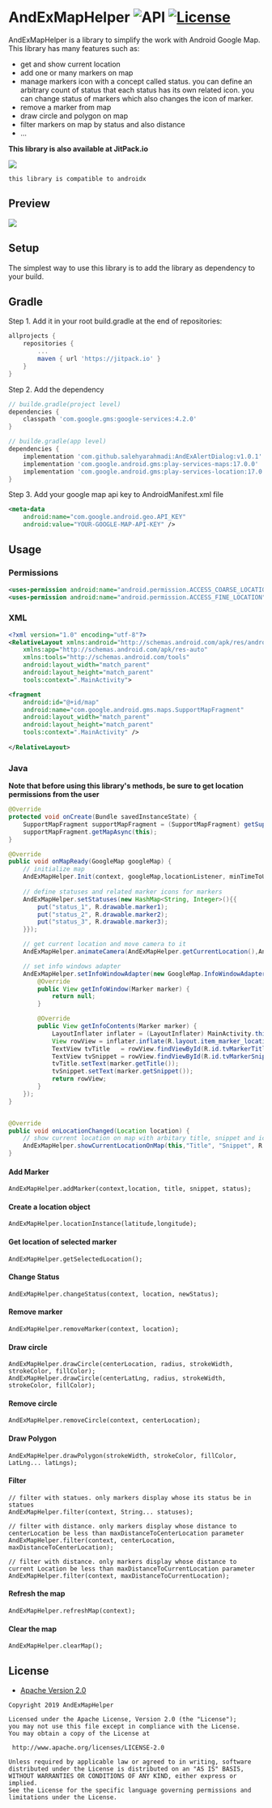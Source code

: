 AndExMapHelper ![API](https://img.shields.io/badge/API-17%2B-brightgreen.svg?style=flat) [![License](https://img.shields.io/badge/License-Apache%202.0-green.svg)](https://opensource.org/licenses/Apache-2.0)
===================

AndExMapHelper is a library to simplify the work with Android Google Map.
This library has many features such as: 
  - get and show current location
  - add one or many markers on map
  - manage markers icon with a concept called status. you can define an arbitrary count of status that each status has its own related icon. you can change status of markers which also changes the icon of marker.
  - remove a marker from map
  - draw circle and polygon on map
  - filter markers on map by status and also distance
  - ...
  



**This library is also available at JitPack.io**

[![](https://jitpack.io/v/salehyarahmadi/AndExMapHelper.svg)](https://jitpack.io/#salehyarahmadi/AndExMapHelper)



`this library is compatible to androidx`

## Preview
![](https://github.com/salehyarahmadi/AndExMapHelper/blob/master/andex-map-helper.gif)

## Setup
The simplest way to use this library is to add the library as dependency to your build.

## Gradle

Step 1. Add it in your root build.gradle at the end of repositories:

```gradle
allprojects {
	repositories {
		...
		maven { url 'https://jitpack.io' }
	}
}
```

Step 2. Add the dependency
  
```gradle
// builde.gradle(project level)
dependencies {    
	classpath 'com.google.gms:google-services:4.2.0'
}

// builde.gradle(app level)
dependencies {    
    implementation 'com.github.salehyarahmadi:AndExAlertDialog:v1.0.1'
    implementation 'com.google.android.gms:play-services-maps:17.0.0'
    implementation 'com.google.android.gms:play-services-location:17.0.0'
}
```
 
Step 3. Add your google map api key to AndroidManifest.xml file
  
```xml
<meta-data
    android:name="com.google.android.geo.API_KEY"
    android:value="YOUR-GOOGLE-MAP-API-KEY" />
```
 


## Usage

### Permissions
```xml
<uses-permission android:name="android.permission.ACCESS_COARSE_LOCATION" />
<uses-permission android:name="android.permission.ACCESS_FINE_LOCATION" />
```

### XML
```xml
<?xml version="1.0" encoding="utf-8"?>
<RelativeLayout xmlns:android="http://schemas.android.com/apk/res/android"
    xmlns:app="http://schemas.android.com/apk/res-auto"
    xmlns:tools="http://schemas.android.com/tools"
    android:layout_width="match_parent"
    android:layout_height="match_parent"
    tools:context=".MainActivity">

<fragment
    android:id="@+id/map"
    android:name="com.google.android.gms.maps.SupportMapFragment"
    android:layout_width="match_parent"
    android:layout_height="match_parent"
    tools:context=".MainActivity" />
    
</RelativeLayout>
```

### Java

**Note that before using this library's methods, be sure to get location permissions from the user**


```java
@Override
protected void onCreate(Bundle savedInstanceState) {
    SupportMapFragment supportMapFragment = (SupportMapFragment) getSupportFragmentManager().findFragmentById(R.id.map);
    supportMapFragment.getMapAsync(this);
}

@Override
public void onMapReady(GoogleMap googleMap) {
    // initialize map
    AndExMapHelper.Init(context, googleMap,locationListener, minTimeToUpdateLocation, minDistanceToUpdateLocation);
        
    // define statuses and related marker icons for markers
    AndExMapHelper.setStatuses(new HashMap<String, Integer>(){{
        put("status_1", R.drawable.marker1);
        put("status_2", R.drawable.marker2);
        put("status_3", R.drawable.marker3);
    }});

    // get current location and move camera to it
    AndExMapHelper.animateCamera(AndExMapHelper.getCurrentLocation(),AndExMapHelper.DEFAULT_ZOOM);

    // set info windows adapter
    AndExMapHelper.setInfoWindowAdapter(new GoogleMap.InfoWindowAdapter() {
        @Override
        public View getInfoWindow(Marker marker) {
            return null;
        }

        @Override
        public View getInfoContents(Marker marker) {
            LayoutInflater inflater = (LayoutInflater) MainActivity.this.getSystemService(Context.LAYOUT_INFLATER_SERVICE);
            View rowView = inflater.inflate(R.layout.item_marker_location, null);
            TextView tvTitle   = rowView.findViewById(R.id.tvMarkerTitle);
            TextView tvSnippet = rowView.findViewById(R.id.tvMarkerSnippet);
            tvTitle.setText(marker.getTitle());
            tvSnippet.setText(marker.getSnippet());
            return rowView;
        }
    });
}


@Override
public void onLocationChanged(Location location) {
    // show current location on map with arbitary title, snippet and icon
    AndExMapHelper.showCurrentLocationOnMap(this,"Title", "Snippet", R.drawable.ic_current_location);
}
```
    
    



#### Add Marker
    AndExMapHelper.addMarker(context,location, title, snippet, status);

#### Create a location object
    AndExMapHelper.locationInstance(latitude,longitude);

#### Get location of selected marker
    AndExMapHelper.getSelectedLocation();

#### Change Status
    AndExMapHelper.changeStatus(context, location, newStatus);

#### Remove marker
    AndExMapHelper.removeMarker(context, location);

#### Draw circle
    AndExMapHelper.drawCircle(centerLocation, radius, strokeWidth, strokeColor, fillColor);
    AndExMapHelper.drawCircle(centerLatLng, radius, strokeWidth, strokeColor, fillColor);

#### Remove circle
    AndExMapHelper.removeCircle(context, centerLocation);

#### Draw Polygon
    AndExMapHelper.drawPolygon(strokeWidth, strokeColor, fillColor, LatLng... latLngs);

#### Filter
    // filter with statues. only markers display whose its status be in statues
    AndExMapHelper.filter(context, String... statuses); 

    // filter with distance. only markers display whose distance to centerLocation be less than maxDistanceToCenterLocation parameter
    AndExMapHelper.filter(context, centerLocation, maxDistanceToCenterLocation);

    // filter with distance. only markers display whose distance to current Location be less than maxDistanceToCurrentLocation parameter
    AndExMapHelper.filter(context, maxDistanceToCurrentLocation);

#### Refresh the map
    AndExMapHelper.refreshMap(context);

#### Clear the map
    AndExMapHelper.clearMap();


    


        
 ## License

* [Apache Version 2.0](http://www.apache.org/licenses/LICENSE-2.0.html)

```
Copyright 2019 AndExMapHelper

Licensed under the Apache License, Version 2.0 (the "License");
you may not use this file except in compliance with the License.
You may obtain a copy of the License at

 http://www.apache.org/licenses/LICENSE-2.0

Unless required by applicable law or agreed to in writing, software
distributed under the License is distributed on an "AS IS" BASIS,
WITHOUT WARRANTIES OR CONDITIONS OF ANY KIND, either express or implied.
See the License for the specific language governing permissions and
limitations under the License.
       
